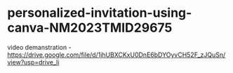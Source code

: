 
# personalized-invitation-using-canva-NM2023TMID29675
video demanstration -https://drive.google.com/file/d/1jhUBXCKxU0DnE6bDYOyvCH52F_zJQuSn/view?usp=drive_li
